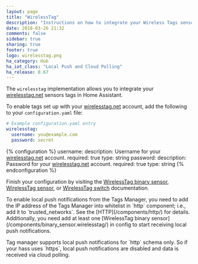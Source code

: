 ```yaml
---
layout: page
title: "WirelessTag"
description: "Instructions on how to integrate your Wireless Tags sensors within Home Assistant."
date: 2018-03-26 21:32
comments: false
sidebar: true
sharing: true
footer: true
logo: wirelesstag.png
ha_category: Hub
ha_iot_class: "Local Push and Cloud Polling"
ha_release: 0.67
---
```


The `wirelesstag` implementation allows you to integrate your [wirelesstag.net](http://wirelesstag.net) sensors tags in Home Assistant.

To enable tags set up with your [wirelesstag.net](http://wirelesstag.net) account, add the following to your `configuration.yaml` file:

```yaml
# Example configuration.yaml entry
wirelesstag:
  username: you@example.com
  password: secret
```

{% configuration %}
  username:
    description: Username for your [wirelesstag.net](http://wirelesstag.net) account.
    required: true
    type: string
  password:
    description: Password for your [wirelesstag.net](http://wirelesstag.net) account.
    required: true
    type: string
{% endconfiguration %}

Finish your configuration by visiting the [WirelessTag binary sensor](/components/binary_sensor.wirelesstag/), [WirelessTag sensor](/components/sensor.wirelesstag/), or [WirelessTag switch](/components/switch.wirelesstag/) documentation.

<p class='note'>
  To enable local push notifications from the Tags Manager, you need to add the IP address of the Tags Manager into whitelist in `http` component; i.e., add it to `trusted_networks`. See the [HTTP](/components/http/) for details.
  Additionally, you need add at least one [WirelessTag binary sensor](/components/binary_sensor.wirelesstag/) in config to start receiving local push notifications.
</p>

<p class='note warning'>
  Tag manager supports local push notifications for `http` schema only. So if your hass uses `https`, local push notifications are disabled and data is received via cloud polling.
</p>